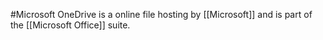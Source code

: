 #Microsoft 
OneDrive is a online file hosting by [[Microsoft]] and is part of the [[Microsoft Office]] suite.